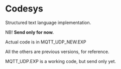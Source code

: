 # Codesys 

Structured text language implementation.

NB! **Send only for now.**

Actual code is in MQTT_UDP_NEW.EXP 

All the others are previous versions, for reference.

MQTT_UDP.EXP is a working code, but send only yet.
